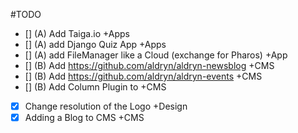 #TODO
- [] (A) Add Taiga.io +Apps
- [] (A) add Django Quiz App +Apps
- [] (A) add FileManager like a Cloud (exchange for Pharos) +App
- [] (B) Add https://github.com/aldryn/aldryn-newsblog +CMS
- [] (B) Add https://github.com/aldryn/aldryn-events +CMS
- [] (B) Add Column Plugin to +CMS
- [x] Change resolution of the Logo +Design
- [x] Adding a Blog to CMS +CMS
